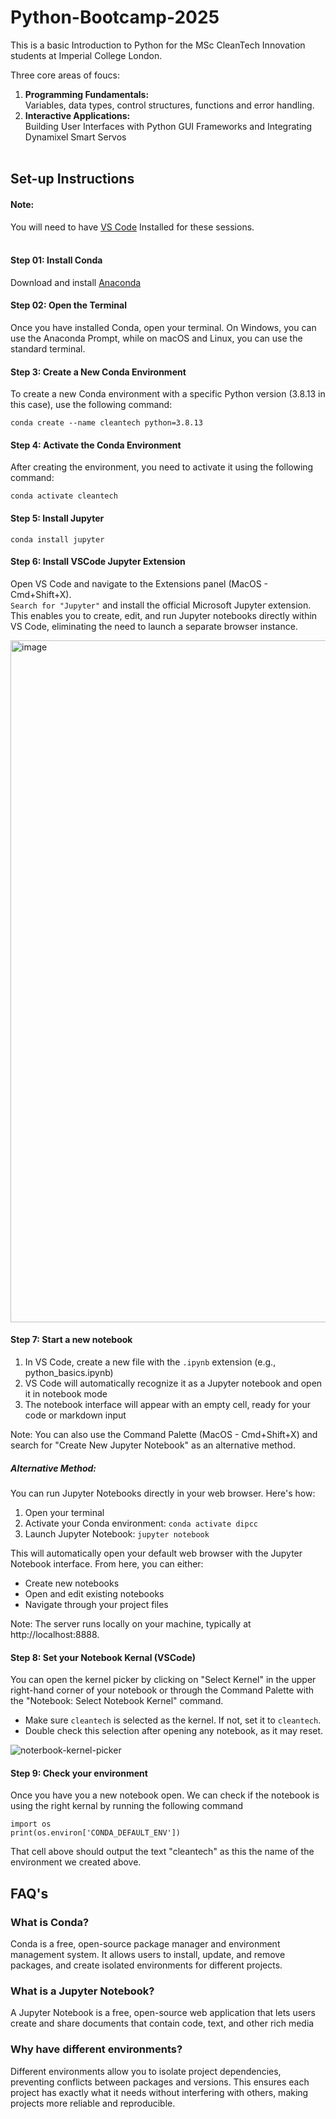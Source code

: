 # Python-Bootcamp-2025
This is a basic Introduction to Python for the MSc CleanTech Innovation students at Imperial College London.

Three core areas of foucs:
1. <b>Programming Fundamentals:</b> <br>Variables, data types, control structures, functions and error handling.
2. <b>Interactive Applications:</b> <br>Building User Interfaces with Python GUI Frameworks and Integrating Dynamixel Smart Servos
<br></br>

## Set-up Instructions 

#### Note: 
You will need to have [VS Code](https://code.visualstudio.com/download) Installed for these sessions. 
<br></br>
#### Step 01: Install Conda <br>
Download and install [Anaconda](https://www.anaconda.com/download/success)
<br>

#### Step 02: Open the Terminal
Once you have installed Conda, open your terminal. On Windows, you can use the Anaconda Prompt, while on macOS and Linux, you can use the standard terminal.

#### Step 3: Create a New Conda Environment 

To create a new Conda environment with a specific Python version (3.8.13 in this case), use the following command:

```
conda create --name cleantech python=3.8.13
```

<!-- Note: You can replace "cleantech" with the name you want for your environment, and replace 3.8.13 with the Python version you want to use. -->

#### Step 4: Activate the Conda Environment 

After creating the environment, you need to activate it using the following command:

```
conda activate cleantech
```

#### Step 5: Install Jupyter 

```
conda install jupyter 
```

#### Step 6: Install VSCode Jupyter Extension
Open VS Code and navigate to the Extensions panel (MacOS - Cmd+Shift+X).<br>```Search for "Jupyter"``` and install the official Microsoft Jupyter extension. This enables you to create, edit, and run Jupyter notebooks directly within VS Code, eliminating the need to launch a separate browser instance.

<img width="1091" alt="image" src="https://github.com/user-attachments/assets/edba8df7-a715-4945-9515-95898b676f2c" />


#### Step 7: Start a new notebook 
1. In VS Code, create a new file with the ```.ipynb``` extension (e.g., python_basics.ipynb)
2. VS Code will automatically recognize it as a Jupyter notebook and open it in notebook mode
3. The notebook interface will appear with an empty cell, ready for your code or markdown input <br>

Note: You can also use the Command Palette (MacOS - Cmd+Shift+X) and search for "Create New Jupyter Notebook" as an alternative method.

##### Alternative Method: 
You can run Jupyter Notebooks directly in your web browser. Here's how:
1. Open your terminal
2. Activate your Conda environment:
```conda activate dipcc```
3. Launch Jupyter Notebook:
```jupyter notebook```

This will automatically open your default web browser with the Jupyter Notebook interface. From here, you can either:
- Create new notebooks
- Open and edit existing notebooks
- Navigate through your project files

Note: The server runs locally on your machine, typically at http://localhost:8888.

#### Step 8: Set your Notebook Kernal (VSCode)

You can open the kernel picker by clicking on "Select Kernel" in the upper right-hand corner of your notebook or through the Command Palette with the "Notebook: Select Notebook Kernel" command.
- Make sure ```cleantech``` is selected as the kernel. If not, set it to ```cleantech```.
- Double check this selection after opening any notebook, as it may reset.

![noterbook-kernel-picker](https://github.com/user-attachments/assets/dd5f3085-5a7a-4639-84d4-443eb7e09276)




#### Step 9: Check your environment

Once you have you a new notebook open. We can check if the notebook is using the right kernal by running the following command 

```
import os
print(os.environ['CONDA_DEFAULT_ENV'])
```

That cell above should output the text "cleantech" as this the name of the environment we created above.

## FAQ's

### What is Conda?
Conda is a free, open-source package manager and environment management system. It allows users to install, update, and remove packages, and create isolated environments for different projects.

### What is a Jupyter Notebook?
A Jupyter Notebook is a free, open-source web application that lets users create and share documents that contain code, text, and other rich media

### Why have different environments?
Different environments allow you to isolate project dependencies, preventing conflicts between packages and versions. This ensures each project has exactly what it needs without interfering with others, making projects more reliable and reproducible.
